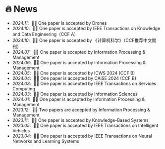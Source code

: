 # 🔥 News
- *2024.11*: &nbsp;🎉🎉 One paper is accepted by Drones
- *2024.10*: &nbsp;🎉🎉 One paper is accepted by IEEE Transactions on Knowledge and Data Engineering（CCF A）
- *2024.10*: &nbsp;🎉🎉 One paper is accepted by 《计算机科学》（CCF推荐中文期刊）
- *2024.07*: &nbsp;🎉🎉 One paper is accepted by Information Processing & Management
- *2024.06*: &nbsp;🎉🎉 One paper is accepted by Information Processing & Management
- *2024.05*: &nbsp;🎉🎉 One paper is accepted by ICWS 2024 (CCF B)
- *2024.04*: &nbsp;🎉🎉 One paper is accepted by CAiSE 2024 (CCF B)
- *2024.03*: &nbsp;🎉🎉 One paper is accepted by IEEE Transactions on Services Computing
- *2024.03*: &nbsp;🎉🎉 One paper is accepted by Information Sciences
- *2024.01*: &nbsp;🎉🎉 One paper is accepted by Information Processing & Management
- *2023.12*: &nbsp;🎉🎉 Two papers are accepted by Information Processing & Management
- *2023.11*: &nbsp;🎉🎉 One paper is accepted by Knowledge-Based Systems
- *2023.05*: &nbsp;🎉🎉 One paper is accepted by IEEE Transactions on Intelligent Vehicles
- *2023.04*: &nbsp;🎉🎉 One paper is accepted by IEEE Transactions on Neural Networks and Learning Systems
